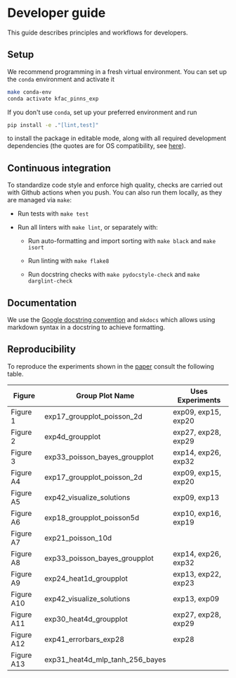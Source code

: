 # Developer guide

This guide describes principles and workflows for developers.

## Setup

We recommend programming in a fresh virtual environment. You can set up the
`conda` environment and activate it

```bash
make conda-env
conda activate kfac_pinns_exp
```

If you don't use `conda`, set up your preferred environment and run

```bash
pip install -e ."[lint,test]"
```
to install the package in editable mode, along with all required development dependencies
(the quotes are for OS compatibility, see
[here](https://github.com/mu-editor/mu/issues/852#issuecomment-498759372)).

## Continuous integration

To standardize code style and enforce high quality, checks are carried out with
Github actions when you push. You can also run them locally, as they are managed
via `make`:

- Run tests with `make test`

- Run all linters with `make lint`, or separately with:

    - Run auto-formatting and import sorting with `make black` and `make isort`

    - Run linting with `make flake8`

    - Run docstring checks with `make pydocstyle-check` and `make darglint-check`

## Documentation

We use the [Google docstring
convention](https://sphinxcontrib-napoleon.readthedocs.io/en/latest/example_google.html)
and `mkdocs` which allows using markdown syntax in a docstring to achieve
formatting.

## Reproducibility
To reproduce the experiments shown in the [paper](https://arxiv.org/abs/2405.15603) consult the following table.

| Figure     | Group Plot Name                   | Uses Experiments                |
|------------|-----------------------------------|---------------------------------|
| Figure 1   | exp17_groupplot_poisson_2d        | exp09, exp15, exp20             |
| Figure 2   | exp4d_groupplot                   | exp27, exp28, exp29             |
| Figure 3   | exp33_poisson_bayes_groupplot     | exp14, exp26, exp32             |
| Figure A4  | exp17_groupplot_poisson_2d        | exp09, exp15, exp20             | 
| Figure A5  | exp42_visualize_solutions         | exp09, exp13                    |
| Figure A6  | exp18_groupplot_poisson5d         |exp10, exp16, exp19              |
| Figure A7  | exp21_poisson_10d                 |                                 |
| Figure A8  | exp33_poisson_bayes_groupplot     | exp14, exp26, exp32             |
| Figure A9  | exp24_heat1d_groupplot            | exp13, exp22, exp23             |
| Figure A10 | exp42_visualize_solutions         | exp13, exp09                    |
| Figure A11 | exp30_heat4d_groupplot            | exp27, exp28, exp29             |
| Figure A12 | exp41_errorbars_exp28             | exp28                           |
| Figure A13 | exp31_heat4d_mlp_tanh_256_bayes   |                                 |
